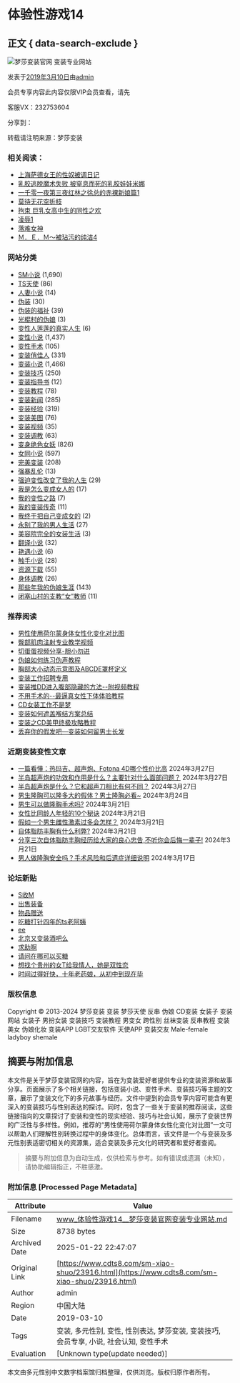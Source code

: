 # 体验性游戏14

## 正文 { data-search-exclude }


![梦莎变装官网 变装专业网站](https://www.cdts8.com/wp-content/themes/twentyten/images/logo.png?v=170217)

发表于[2019年3月10日](https://www.cdts8.com/sm-xiao-shuo/23916.html "下午7:58")由[admin](https://www.cdts8.com/author/admin "查看所有由admin发布的文章")

会员专享内容此内容仅限VIP会员查看，请先

客服VX：232753604

分享到：

转载请注明来源：梦莎变装

### 相关阅读：

-   [上海萨德女王的性奴被调日记](https://www.cdts8.com/sm-xiao-shuo/23288.html)
-   [乳胶逃脱魔术失败 被窒息而死的乳胶娃娃米娜](https://www.cdts8.com/sm-xiao-shuo/22433.html)
-   [一千零一夜第三夜红林之徐总的赤裸新娘篇1](https://www.cdts8.com/sm-xiao-shuo/23222.html)
-   [莫待无花空折枝](https://www.cdts8.com/sm-xiao-shuo/23864.html)
-   [拘束 巨乳女高中生的同性之欢](https://www.cdts8.com/sm-xiao-shuo/22769.html)
-   [凌辱1](https://www.cdts8.com/sm-xiao-shuo/23377.html)
-   [落难女神](https://www.cdts8.com/sm-xiao-shuo/22444.html)
-   [Ｍ．Ｅ．Ｍ～被玷污的纯洁4](https://www.cdts8.com/sm-xiao-shuo/22722.html)

### 网站分类
    
-   [SM小说](https://www.cdts8.com/sm-xiao-shuo) (1,690)
-   [TS天使](https://www.cdts8.com/ts-tianshi) (86)
-   [人妻小说](https://www.cdts8.com/ren-qi-xiao-shuo) (14)
-   [伪装](https://www.cdts8.com/wei-zhuang) (30)
-   [伪装的福祉](https://www.cdts8.com/wei-niang-fu-zhi) (39)
-   [光棍村的伪娘](https://www.cdts8.com/guangguncundeweiniang) (3)
-   [变性人莲莲的真实人生](https://www.cdts8.com/bian-xing-ren-lianlian-true-life) (6)
-   [变性小说](https://www.cdts8.com/bian-xing-xiao-shuo) (1,437)
-   [变性手术](https://www.cdts8.com/bian-xing-shou-shu) (105)
-   [变装俏佳人](https://www.cdts8.com/bian-zhuang-qiao-jia-ren) (331)
-   [变装小说](https://www.cdts8.com/bian-zhuang-xiao-shuo) (1,466)
-   [变装技巧](https://www.cdts8.com/bian-zhuang-ji-qiao) (250)
-   [变装指导书](https://www.cdts8.com/bianzhuangzhidao) (12)
-   [变装教程](https://www.cdts8.com/bian-zhuang-jiao-cheng) (78)
-   [变装新闻](https://www.cdts8.com/bian-zhuang-xin-wen) (285)
-   [变装经验](https://www.cdts8.com/bian-zhuang-jing-yan) (319)
-   [变装美图](https://www.cdts8.com/bain-zhuang-mei-tu) (76)
-   [变装视频](https://www.cdts8.com/bian-zhuang-shi-ping) (35)
-   [变装调教](https://www.cdts8.com/bian-zhuang-tiao-jiao) (63)
-   [变身绝色女妖](https://www.cdts8.com/bian-shen-jue-se-nv-yao) (826)
-   [女同小说](https://www.cdts8.com/nv-tong-xiao-shuo) (597)
-   [完美变装](https://www.cdts8.com/wan-mei-cd) (208)
-   [强暴乱伦](https://www.cdts8.com/qiang-bao-luan-lun) (13)
-   [强迫变性改变了我的人生](https://www.cdts8.com/%e5%bc%ba%e8%bf%ab%e5%8f%98%e6%80%a7%e6%94%b9%e5%8f%98%e4%ba%86%e6%88%91%e7%9a%84%e4%ba%ba%e7%94%9f) (29)
-   [我是怎么变成女人的](https://www.cdts8.com/how-did-i-become-a-woman) (17)
-   [我的变性之路](https://www.cdts8.com/my-transsexual-road) (7)
-   [我的变装传奇](https://www.cdts8.com/my-cd-legend) (11)
-   [我终于把自己变成女的](https://www.cdts8.com/wo-zhong-yu-ba-zi-ji-bian-cheng-nv-de) (2)
-   [永别了我的男人生活](https://www.cdts8.com/yong-bie-le-wo-de-nan-ren-sheng-huo) (27)
-   [美容院完全的女装生活](https://www.cdts8.com/beauty-salon-complete-women-life) (3)
-   [翻译小说](https://www.cdts8.com/translate-xiao-shuo) (32)
-   [艳遇小说](https://www.cdts8.com/yan-yu-xiao-shuo) (6)
-   [触手小说](https://www.cdts8.com/chu-shou-xiao-shuo) (28)
-   [资源下载](https://www.cdts8.com/bian-zhuang-zi-yuan-xia-zai) (55)
-   [身体调教](https://www.cdts8.com/shen-ti-tiao-jiao) (26)
-   [那些年我的伪娘生涯](https://www.cdts8.com/na-xie-wo-de-wei-niang-sheng-ya) (143)
-   [闭塞山村的支教“女”教师](https://www.cdts8.com/%e9%97%ad%e5%a1%9e%e5%b1%b1%e6%9d%91%e7%9a%84%e6%94%af%e6%95%99%e5%a5%b3%e6%95%99%e5%b8%88) (11)

### 推荐阅读

-   [男性使用荷尔蒙身体女性化变化对比图](https://www.cdts8.com/bian-zhuang-jing-yan/2143.html "男性使用荷尔蒙身体女性化变化对比图")
-   [臀部肌肉注射专业教学视频](https://www.cdts8.com/bian-zhuang-ji-qiao/3861.html "臀部肌肉注射专业教学视频")
-   [切蛋蛋视频分享-胆小勿进](https://www.cdts8.com/bian-xing-shou-shu/2939.html "切蛋蛋视频分享-胆小勿进")
-   [伪娘如何练习伪声教程](https://www.cdts8.com/bian-zhuang-jiao-cheng/156.html "伪娘如何练习伪声教程")
-   [胸部大小动态示意图及ABCDE罩杯定义](https://www.cdts8.com/bian-zhuang-jing-yan/1529.html "胸部大小动态示意图及ABCDE罩杯定义")
-   [变装工作招聘专用](https://www.cdts8.com/bian-zhuang-xin-wen/2784.html "变装工作招聘专用")
-   [变装推DD进入腹部隐藏的方法--附视频教程](https://www.cdts8.com/bian-zhuang-ji-qiao/983.html "变装推DD进入腹部隐藏的方法--附视频教程")
-   [不用手术的--最逼真女性下体体验教程](https://www.cdts8.com/bian-zhuang-jing-yan/172.html "不用手术的--最逼真女性下体体验教程")
-   [CD女装工作不是梦](https://www.cdts8.com/bian-zhuang-xin-wen/2674.html "CD女装工作不是梦")
-   [变装如何遮盖喉结方案总结](https://www.cdts8.com/bian-zhuang-jing-yan/1901.html "变装如何遮盖喉结方案总结")
-   [变装之CD美甲终极攻略教程](https://www.cdts8.com/bian-zhuang-ji-qiao/2005.html "变装之CD美甲终极攻略教程")
-   [丢弃你的假发吧—变装如何留男士长发](https://www.cdts8.com/bian-zhuang-ji-qiao/4231.html "丢弃你的假发吧—变装如何留男士长发")

### 近期变装变性文章

-   [一篇看懂：热玛吉、超声炮、Fotona 4D哪个性价比高](https://www.cdts8.com/bian-zhuang-jing-yan/30477.html) 2024年3月27日
-   [半岛超声炮的功效和作用是什么？主要针对什么面部问题？](https://www.cdts8.com/bian-zhuang-jing-yan/30476.html) 2024年3月27日
-   [半岛超声炮是什么？它和超声刀相比有何不同？](https://www.cdts8.com/bian-zhuang-jing-yan/30475.html) 2024年3月27日
-   [男生隆胸可以隆多大的假体？男士隆胸必看~](https://www.cdts8.com/bian-zhuang-jing-yan/30452.html) 2024年3月24日
-   [男生可以做隆胸手术吗?](https://www.cdts8.com/bian-zhuang-jing-yan/30425.html) 2024年3月21日
-   [女性比同龄人年轻的10个秘诀](https://www.cdts8.com/bian-zhuang-jing-yan/30414.html) 2024年3月21日
-   [假如一个男生雌性激素过多会怎样？](https://www.cdts8.com/bian-zhuang-jing-yan/30413.html) 2024年3月21日
-   [自体脂肪丰胸有什么利弊?](https://www.cdts8.com/bian-zhuang-jing-yan/30412.html) 2024年3月21日
-   [分享三次自体脂肪丰胸经历给大家的良心忠告,不听你会后悔一辈子!](https://www.cdts8.com/bian-zhuang-jing-yan/30411.html) 2024年3月21日
-   [男人做隆胸安全吗？手术风险和后遗症详细说明](https://www.cdts8.com/bian-zhuang-jing-yan/30397.html) 2024年3月17日

### 论坛新贴
    
-   [S收M](https://bbs.cdts8.com/forum.php?mod=viewthread&tid=17346 "S收M")
-   [出售装备](https://bbs.cdts8.com/forum.php?mod=viewthread&tid=17345 "出售装备")
-   [物品赠送](https://bbs.cdts8.com/forum.php?mod=viewthread&tid=17344 "物品赠送")
-   [吃糖打针四年的ts老阿姨](https://bbs.cdts8.com/forum.php?mod=viewthread&tid=17342 "吃糖打针四年的ts老阿姨")
-   [ee](https://bbs.cdts8.com/forum.php?mod=viewthread&tid=17341 "ee")
-   [北京又变装酒吧么](https://bbs.cdts8.com/forum.php?mod=viewthread&tid=17340 "北京又变装酒吧么")
-   [求助啊](https://bbs.cdts8.com/forum.php?mod=viewthread&tid=17339 "求助啊")
-   [请问在哪可以买糖](https://bbs.cdts8.com/forum.php?mod=viewthread&tid=17338 "请问在哪可以买糖")
-   [想找个贵州的女T给我情人，她是双性恋](https://bbs.cdts8.com/forum.php?mod=viewthread&tid=17337 "想找个贵州的女T给我情人，她是双性恋")
-   [时间过得好快，十年老药娘，从初中到现在毕](https://bbs.cdts8.com/forum.php?mod=viewthread&tid=17336 "时间过得好快，十年老药娘，从初中到现在毕业工作 有点感慨")

### 版权信息

Copyright © 2013-2024 梦莎变装 变装 梦莎天使 反串 伪娘 CD变装 女装子 变装网站 女装子 男扮女装 变装技巧 变装教程 男变女 跨性别 丝袜变装 反串教程 变装美女 伪娘化妆 变装APP LGBT交友软件 天使APP 变装交友 Male-female ladyboy shemale
<!-- tcd_original_link https://www.cdts8.com/sm-xiao-shuo/23916.html -->


## 摘要与附加信息

<!-- tcd_abstract -->
本文件是关于梦莎变装官网的内容，旨在为变装爱好者提供专业的变装资源和故事分享。页面展示了多个相关链接，包括变装小说、变性手术、变装技巧等主题的文章，展示了变装文化下的多元故事与经历。文件中提到的会员专享内容可能含有更深入的变装技巧与性别表达的探讨。同时，包含了一些关于变装的推荐阅读，这些链接指向的文章探讨了变装和变性的现实经验、技巧与社会认知，展示了变装世界的广泛性与多样性。例如，推荐的“男性使用荷尔蒙身体女性化变化对比图”一文可以帮助人们理解性别转换过程中的身体变化。总体而言，该文件是一个与变装及多元性别表适密切相关的资源集，适合变装及多元文化的研究者和爱好者查阅。
<!-- tcd_abstract_end -->

> 摘要与附加信息为自动生成，仅供检索与参考。如有错误或遗漏（未知），请协助编辑指正，不胜感激。

### 附加信息 [Processed Page Metadata]

| Attribute       | Value                                  |
|-----------------|----------------------------------------|
| Filename        | www_体验性游戏14__梦莎变装官网变装专业网站.md                             |
| Size            | 8738 bytes                           |
| Archived Date   | 2025-01-22 22:47:07                             |
| Original Link   | [https://www.cdts8.com/sm-xiao-shuo/23916.html](https://www.cdts8.com/sm-xiao-shuo/23916.html)                       |
| Author          | admin                               |
| Region          | 中国大陆                               |
| Date            | 2019-03-10                                 |
| Tags            | 变装, 多元性别, 变性, 性别表达, 梦莎变装, 变装技巧, 会员专享, 小说, 社会认知, 变性手术                                 |
| Evaluation            | [Unknown type(update needed)]                                 |
<!-- tcd_table_end -->

本文由多元性别中文数字档案馆归档整理，仅供浏览。版权归原作者所有。
